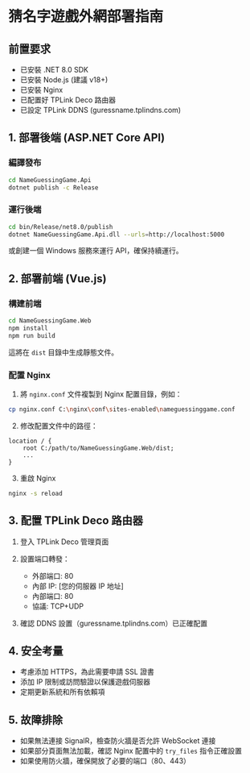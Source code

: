 # 猜名字遊戲外網部署指南

## 前置要求
- 已安裝 .NET 8.0 SDK
- 已安裝 Node.js (建議 v18+)
- 已安裝 Nginx
- 已配置好 TPLink Deco 路由器
- 已設定 TPLink DDNS (guressname.tplindns.com)

## 1. 部署後端 (ASP.NET Core API)

### 編譯發布
```bash
cd NameGuessingGame.Api
dotnet publish -c Release
```

### 運行後端
```bash
cd bin/Release/net8.0/publish
dotnet NameGuessingGame.Api.dll --urls=http://localhost:5000
```

或創建一個 Windows 服務來運行 API，確保持續運行。

## 2. 部署前端 (Vue.js)

### 構建前端
```bash
cd NameGuessingGame.Web
npm install
npm run build
```

這將在 `dist` 目錄中生成靜態文件。

### 配置 Nginx

1. 將 `nginx.conf` 文件複製到 Nginx 配置目錄，例如：
```bash
cp nginx.conf C:\nginx\conf\sites-enabled\nameguessinggame.conf
```

2. 修改配置文件中的路徑：
```nginx
location / {
    root C:/path/to/NameGuessingGame.Web/dist;
    ...
}
```

3. 重啟 Nginx
```bash
nginx -s reload
```

## 3. 配置 TPLink Deco 路由器

1. 登入 TPLink Deco 管理頁面
2. 設置端口轉發：
   - 外部端口: 80
   - 內部 IP: [您的伺服器 IP 地址]
   - 內部端口: 80
   - 協議: TCP+UDP

3. 確認 DDNS 設置（guressname.tplindns.com）已正確配置

## 4. 安全考量

- 考慮添加 HTTPS，為此需要申請 SSL 證書
- 添加 IP 限制或訪問驗證以保護遊戲伺服器
- 定期更新系統和所有依賴項

## 5. 故障排除

- 如果無法連接 SignalR，檢查防火牆是否允許 WebSocket 連接
- 如果部分頁面無法加載，確認 Nginx 配置中的 `try_files` 指令正確設置
- 如果使用防火牆，確保開放了必要的端口（80、443） 